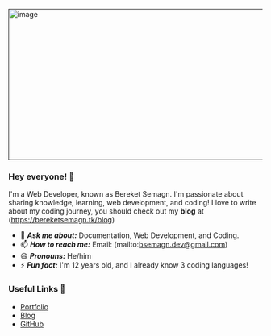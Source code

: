 <p align="left">
    <a href="">
        <!-- update logo -->
        <img alt="image" src="https://i.ibb.co/LJt2fR1/profileintro.jpg" width ="700" height= "300">
    </a>
</p>

### Hey everyone! 👋

I'm a Web Developer, known as Bereket Semagn. I'm passionate about sharing knowledge, learning, web development, and coding!
I love to write about my coding journey, you should check out my **blog** at (https://bereketsemagn.tk/blog)

- 💬 ***Ask me about:*** Documentation, Web Development, and Coding.
- 📫 ***How to reach me:*** Email: (mailto:bsemagn.dev@gmail.com)
- 😄 ***Pronouns:*** He/him
- ⚡ ***Fun fact:*** I'm 12 years old, and I already know 3 coding languages!

### Useful Links 💙

- [Portfolio](https://bereketsemagn.tk/)
- [Blog](https://bereketsemagn.tk/blog)
- [GitHub](https://github.com/bereketsemagn)

